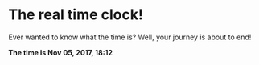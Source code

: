 # The real time clock!

Ever wanted to know what the time is? Well, your journey is about to end!

**The time is Nov 05, 2017, 18:12**